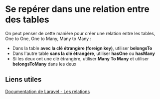 # Se repérer dans une relation entre des tables

On peut penser de cette manière pour créer une relation entre les tables, One to One, One to Many, Many to Many :

- Dans la table **avec la clé étrangère (foreign key)**, utiliser **belongsTo**
- Dans l'autre table **sans la clé étrangère**, utiliser **hasOne** ou **hasMany**
- Si les deux ont une clé étrangère, utiliser **Many To Many** et utiliser **belongsToMany** dans les deux

## Liens utiles

[Documentation de Laravel - Les relations](https://laravel.com/docs/8.x/eloquent-relationships)
